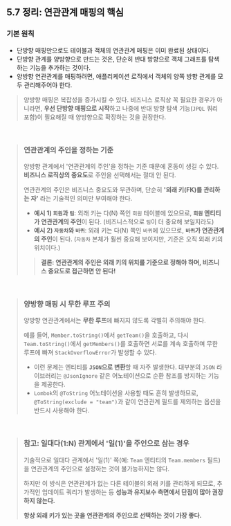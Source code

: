 ## 5.7 정리: 연관관계 매핑의 핵심

### 기본 원칙

*   단방향 매핑만으로도 테이블과 객체의 연관관계 매핑은 이미 완료된 상태이다.
*   단방향 관계를 양방향으로 만드는 것은, 단순히 반대 방향으로 객체 그래프를 탐색하는 기능을 추가하는 것이다.
*   양방향 연관관계를 매핑하려면, 애플리케이션 로직에서 객체의 양쪽 방향 관계를 모두 관리해주어야 한다.

> 양방향 매핑은 복잡성을 증가시킬 수 있다. 비즈니스 로직상 꼭 필요한 경우가 아니라면, **우선 단방향 매핑으로 시작**하고 나중에 반대 방향 탐색 기능(`JPQL` 쿼리 포함)이 필요해질 때 양방향으로 확장하는 것을 권장한다.

<br>

> ### 연관관계의 주인을 정하는 기준
>
> 양방향 관계에서 '연관관계의 주인'을 정하는 기준 때문에 혼동이 생길 수 있다. **비즈니스 로직상의 중요도**로 주인을 선택해서는 절대 안 된다.
>
> 연관관계의 주인은 비즈니스 중요도와 무관하며, 단순히 **'외래 키(FK)를 관리하는 자'** 라는 기술적인 의미만 부여해야 한다.
>
> *   **예시 1) `회원`과 `팀`**: 외래 키는 다(N) 쪽인 `회원` 테이블에 있으므로, **`회원` 엔티티가 연관관계의 주인**이 된다. (비즈니스적으로 `팀`이 더 중요해 보일지라도)
> *   **예시 2) `자동차`와 `바퀴`**: 외래 키는 다(N) 쪽인 `바퀴`에 있으므로, **`바퀴`가 연관관계의 주인**이 된다. (`자동차` 본체가 훨씬 중요해 보이지만, 기준은 오직 외래 키의 위치이다.)
>
> > **결론: 연관관계의 주인은 외래 키의 위치를 기준으로 정해야 하며, 비즈니스 중요도로 접근하면 안 된다!**

<br>

> ### 양방향 매핑 시 무한 루프 주의
>
> 양방향 연관관계에서는 **무한 루프**에 빠지지 않도록 각별히 주의해야 한다.
>
> 예를 들어, `Member.toString()`에서 `getTeam()`을 호출하고, 다시 `Team.toString()`에서 `getMembers()`를 호출하면 서로를 계속 호출하며 무한 루프에 빠져 `StackOverflowError`가 발생할 수 있다.
>
> *   이런 문제는 엔티티를 **`JSON`으로 변환**할 때 자주 발생한다. 대부분의 `JSON` 라이브러리는 `@JsonIgnore` 같은 어노테이션으로 순환 참조를 방지하는 기능을 제공한다.
> *   `Lombok`의 `@ToString` 어노테이션을 사용할 때도 흔히 발생하므로, `@ToString(exclude = "team")`과 같이 연관관계 필드를 제외하는 옵션을 반드시 사용해야 한다.

<br>

> ### 참고: 일대다(1:N) 관계에서 '일(1)'을 주인으로 삼는 경우
>
> 기술적으로 일대다 관계에서 '일(1)' 쪽(예: `Team` 엔티티의 `Team.members` 필드)을 연관관계의 주인으로 설정하는 것이 불가능하지는 않다.
>
> 하지만 이 방식은 연관관계가 없는 다른 테이블의 외래 키를 관리하게 되므로, 추가적인 업데이트 쿼리가 발생하는 등 **성능과 유지보수 측면에서 단점이 많아 권장하지 않는다.**
>
> **항상 외래 키가 있는 곳을 연관관계의 주인으로 선택하는 것이 가장 좋다.**